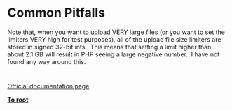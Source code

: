 # Common Pitfalls





Note that, when you want to upload VERY large files (or you want to set the limiters VERY high for test purposes), all of the upload file size limiters are stored in signed 32-bit ints.&#xA0; This means that setting a limit higher than about 2.1 GB will result in PHP seeing a large negative number.&#xA0; I have not found any way around this.

  

#

[Official documentation page](https://www.php.net/manual/en/features.file-upload.common-pitfalls.php)

**[To root](/README.md)**